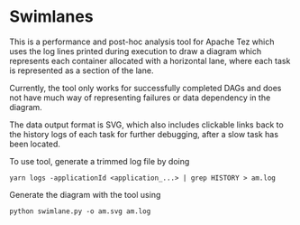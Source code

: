 <!--
  Licensed under the Apache License, Version 2.0 (the "License");
  you may not use this file except in compliance with the License.
  You may obtain a copy of the License at

    http://www.apache.org/licenses/LICENSE-2.0

  Unless required by applicable law or agreed to in writing, software
  distributed under the License is distributed on an "AS IS" BASIS,
  WITHOUT WARRANTIES OR CONDITIONS OF ANY KIND, either express or implied.
  See the License for the specific language governing permissions and
  limitations under the License. See accompanying LICENSE file.
-->

Swimlanes
=========

This is a performance and post-hoc analysis tool for Apache Tez which uses the log lines
printed during execution to draw a diagram which represents each container allocated
with a horizontal lane, where each task is represented as a section of the lane. 

Currently, the tool only works for successfully completed DAGs and does not have much way
of representing failures or data dependency in the diagram.

The data output format is SVG, which also includes clickable links back to the history logs 
of each task for further debugging, after a slow task has been located. 

To use tool, generate a trimmed log file by doing

`yarn logs -applicationId <application_...> | grep HISTORY > am.log`

Generate the diagram with the tool using

`python swimlane.py -o am.svg am.log`
